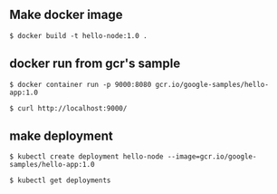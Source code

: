 ## Make docker image

```
$ docker build -t hello-node:1.0 .
```

## docker run from gcr's sample

```
$ docker container run -p 9000:8080 gcr.io/google-samples/hello-app:1.0

$ curl http://localhost:9000/
```

## make deployment

```
$ kubectl create deployment hello-node --image=gcr.io/google-samples/hello-app:1.0

$ kubectl get deployments
```